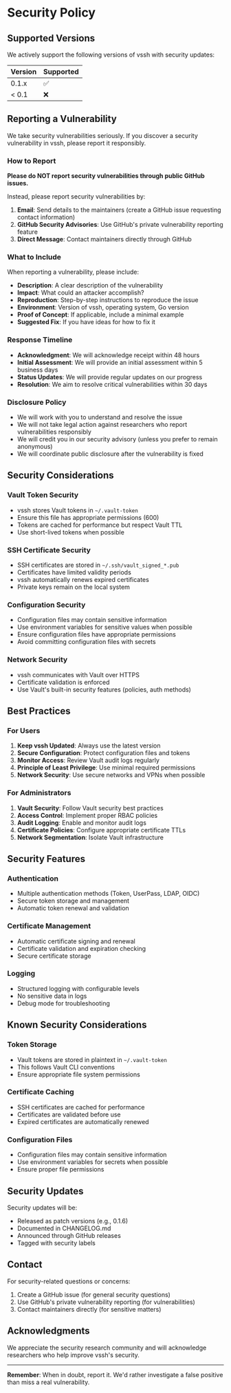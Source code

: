 # Security Policy

## Supported Versions

We actively support the following versions of vssh with security updates:

| Version | Supported          |
| ------- | ------------------ |
| 0.1.x   | :white_check_mark: |
| < 0.1   | :x:                |

## Reporting a Vulnerability

We take security vulnerabilities seriously. If you discover a security vulnerability in vssh, please report it responsibly.

### How to Report

**Please do NOT report security vulnerabilities through public GitHub issues.**

Instead, please report security vulnerabilities by:

1. **Email**: Send details to the maintainers (create a GitHub issue requesting contact information)
2. **GitHub Security Advisories**: Use GitHub's private vulnerability reporting feature
3. **Direct Message**: Contact maintainers directly through GitHub

### What to Include

When reporting a vulnerability, please include:

- **Description**: A clear description of the vulnerability
- **Impact**: What could an attacker accomplish?
- **Reproduction**: Step-by-step instructions to reproduce the issue
- **Environment**: Version of vssh, operating system, Go version
- **Proof of Concept**: If applicable, include a minimal example
- **Suggested Fix**: If you have ideas for how to fix it

### Response Timeline

- **Acknowledgment**: We will acknowledge receipt within 48 hours
- **Initial Assessment**: We will provide an initial assessment within 5 business days
- **Status Updates**: We will provide regular updates on our progress
- **Resolution**: We aim to resolve critical vulnerabilities within 30 days

### Disclosure Policy

- We will work with you to understand and resolve the issue
- We will not take legal action against researchers who report vulnerabilities responsibly
- We will credit you in our security advisory (unless you prefer to remain anonymous)
- We will coordinate public disclosure after the vulnerability is fixed

## Security Considerations

### Vault Token Security

- vssh stores Vault tokens in `~/.vault-token`
- Ensure this file has appropriate permissions (600)
- Tokens are cached for performance but respect Vault TTL
- Use short-lived tokens when possible

### SSH Certificate Security

- SSH certificates are stored in `~/.ssh/vault_signed_*.pub`
- Certificates have limited validity periods
- vssh automatically renews expired certificates
- Private keys remain on the local system

### Configuration Security

- Configuration files may contain sensitive information
- Use environment variables for sensitive values when possible
- Ensure configuration files have appropriate permissions
- Avoid committing configuration files with secrets

### Network Security

- vssh communicates with Vault over HTTPS
- Certificate validation is enforced
- Use Vault's built-in security features (policies, auth methods)

## Best Practices

### For Users

1. **Keep vssh Updated**: Always use the latest version
2. **Secure Configuration**: Protect configuration files and tokens
3. **Monitor Access**: Review Vault audit logs regularly
4. **Principle of Least Privilege**: Use minimal required permissions
5. **Network Security**: Use secure networks and VPNs when possible

### For Administrators

1. **Vault Security**: Follow Vault security best practices
2. **Access Control**: Implement proper RBAC policies
3. **Audit Logging**: Enable and monitor audit logs
4. **Certificate Policies**: Configure appropriate certificate TTLs
5. **Network Segmentation**: Isolate Vault infrastructure

## Security Features

### Authentication

- Multiple authentication methods (Token, UserPass, LDAP, OIDC)
- Secure token storage and management
- Automatic token renewal and validation

### Certificate Management

- Automatic certificate signing and renewal
- Certificate validation and expiration checking
- Secure certificate storage

### Logging

- Structured logging with configurable levels
- No sensitive data in logs
- Debug mode for troubleshooting

## Known Security Considerations

### Token Storage

- Vault tokens are stored in plaintext in `~/.vault-token`
- This follows Vault CLI conventions
- Ensure appropriate file system permissions

### Certificate Caching

- SSH certificates are cached for performance
- Certificates are validated before use
- Expired certificates are automatically renewed

### Configuration Files

- Configuration files may contain sensitive information
- Use environment variables for secrets when possible
- Ensure proper file permissions

## Security Updates

Security updates will be:

- Released as patch versions (e.g., 0.1.6)
- Documented in CHANGELOG.md
- Announced through GitHub releases
- Tagged with security labels

## Contact

For security-related questions or concerns:

1. Create a GitHub issue (for general security questions)
2. Use GitHub's private vulnerability reporting (for vulnerabilities)
3. Contact maintainers directly (for sensitive matters)

## Acknowledgments

We appreciate the security research community and will acknowledge researchers who help improve vssh's security.

---

**Remember**: When in doubt, report it. We'd rather investigate a false positive than miss a real vulnerability.
